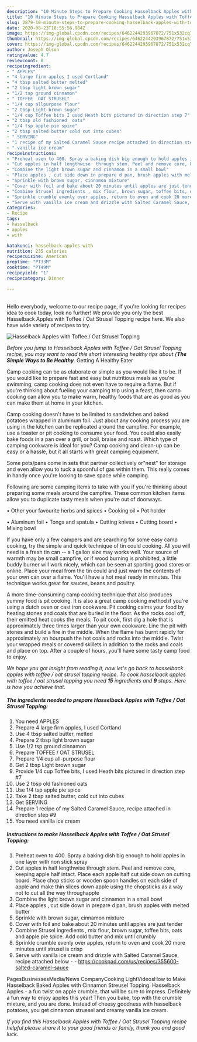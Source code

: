 ```yaml
---
description: "10 Minute Steps to Prepare Cooking Hasselback Apples with Toffee / Oat Strusel Topping"
title: "10 Minute Steps to Prepare Cooking Hasselback Apples with Toffee / Oat Strusel Topping"
slug: 2879-10-minute-steps-to-prepare-cooking-hasselback-apples-with-toffee-oat-strusel-topping
date: 2020-08-23T18:55:56.984Z
image: https://img-global.cpcdn.com/recipes/6462244293967872/751x532cq70/hasselback-apples-with-toffee-oat-strusel-topping-recipe-main-photo.jpg
thumbnail: https://img-global.cpcdn.com/recipes/6462244293967872/751x532cq70/hasselback-apples-with-toffee-oat-strusel-topping-recipe-main-photo.jpg
cover: https://img-global.cpcdn.com/recipes/6462244293967872/751x532cq70/hasselback-apples-with-toffee-oat-strusel-topping-recipe-main-photo.jpg
author: Joseph Olson
ratingvalue: 4.7
reviewcount: 8
recipeingredient:
- " APPLES"
- "4 large firm apples I used Cortland"
- "4 tbsp salted butter melted"
- "2 tbsp light brown sugar"
- "1/2 tsp ground cinnamon"
- " TOFFEE  OAT STRUSEL"
- "1/4 cup allpurpose flour"
- "2 tbsp Light brown sugar"
- "1/4 cup Toffee bits I used Heath bits pictured in direction step 7"
- "2 tbsp old fashioned  oats"
- "1/4 tsp apple pie spice"
- "2 tbsp salted butter cold cut into cubes"
- " SERVING"
- "1 recipe of my Salted Caramel Sauce recipe attached in direction step 9"
- " vanilla ice cream"
recipeinstructions:
- "Preheat oven to 400. Spray a baking dish big enough to hold apples in one layer with non stick spray"
- "Cut apples in half lengthwise  through stem. Peel and remove core, keeping apple half intact. Place each apple half cut side down on cutting board. Place chop sticks or wooden spoon handles on each side of apple and make thin slices down apple using the chopsticks as a way not to cut all the way throughapple"
- "Combine the light brown sugar and cinnamon in a small bowl"
- "Place apples , cut side down in prepare d pan, brush apples with melted butter"
- "Sprinkle with brown sugar, cinnamon mixture"
- "Cover with foil and bake about 20 minutes until apples are just tender"
- "Combine Strusel ingredients , mix flour, brown sugar, toffee bits, oats and apple pie spice. Add cold butter and mix until crumbly"
- "Sprinkle crumble evenly over apples, return to oven and cook 20 more minutes until strusel is crisp"
- "Serve with vanilla ice cream and drizzle with Salted Caramel Sauce, recipe attached below  https://cookpad.com/us/recipes/355600-salted-caramel-sauce"
categories:
- Recipe
tags:
- hasselback
- apples
- with

katakunci: hasselback apples with 
nutrition: 235 calories
recipecuisine: American
preptime: "PT33M"
cooktime: "PT49M"
recipeyield: "1"
recipecategory: Dinner

---
```

<br>
Hello everybody, welcome to our recipe page, If you're looking for recipes idea to cook today, look no further! We provide you only the best Hasselback Apples with Toffee / Oat Strusel Topping recipe here. We also have wide variety of recipes to try.
<br>


![Hasselback Apples with Toffee / Oat Strusel Topping](https://img-global.cpcdn.com/recipes/6462244293967872/751x532cq70/hasselback-apples-with-toffee-oat-strusel-topping-recipe-main-photo.jpg)

<i>Before you jump to Hasselback Apples with Toffee / Oat Strusel Topping recipe, you may want to read this short interesting healthy tips about {<strong>The Simple Ways to Be Healthy</strong>.</i>
Getting A Healthy Eater

    
Camp cooking can be as elaborate or simple as you would like it to be. If you would like to prepare fast and easy but nutritious meals as you're swimming, camp cooking does not even have to require a flame. But if you're thinking about fueling your camping trip using a feast, then camp cooking can allow you to make warm, healthy foods that are as good as you can make them at home in your kitchen.

Camp cooking doesn't have to be limited to sandwiches and baked potatoes wrapped in aluminum foil.  Just about any cooking process you are using in the kitchen can be replicated around the campfire. For example, use a toaster or pit cooking to consume your food. You could also easily bake foods in a pan over a grill, or boil, braise and roast. Which type of camping cookware is ideal for you? Camp cooking and clean-up can be easy or a hassle, but it all starts with great camping equipment.

Some pots/pans come in sets that partner collectively or"nest" for storage and even allow you to tuck a spoonful of gas within them. This really comes in handy once you're looking to save space while camping.

Following are some camping items to take with you if you're thinking about preparing some meals around the campfire. These common kitchen items allow you to duplicate tasty meals when you're out of doorways.


• Other your favourite herbs and spices
• Cooking oil
• Pot holder

• Aluminum foil
• Tongs and spatula
• Cutting knives
• Cutting board
• Mixing bowl


If you have only a few campers and are searching for some easy camp cooking, try the simple and quick technique of tin could cooking. All you will need is a fresh tin can -- a 1 gallon size may works well. Your source of warmth may be small campfire, or if wood burning is prohibited, a little buddy burner will work nicely, which can be seen at sporting good stores or online. Place your meal from the tin could and just warm the contents of your own can over a flame. You'll have a hot meal ready in minutes.  This technique works great for sauces, beans and poultry.

A more time-consuming camp cooking technique that also produces yummy food is pit cooking.  It is also a great camp cooking method if you're using a dutch oven or cast iron cookware. Pit cooking calms your food by heating stones and coals that are buried in the floor. As the rocks cool off, their emitted heat cooks the meals. To pit cook, first dig a hole that is approximately three times larger than your own cookware. Line the pit with stones and build a fire in the middle. When the flame has burnt rapidly for approximately an hourpush the hot coals and rocks into the middle. Twist your wrapped meals or covered skillets in addition to the rocks and coals and place on top. After a couple of hours, you'll have some tasty camp food to enjoy.


<i>We hope you got insight from reading it, now let's go back to hasselback apples with toffee / oat strusel topping recipe. To cook hasselback apples with toffee / oat strusel topping you need <strong>15</strong> ingredients and <strong>9</strong> steps. Here is how you achieve that.
</i>

##### The ingredients needed to prepare Hasselback Apples with Toffee / Oat Strusel Topping:

1. You need  APPLES
1. Prepare 4 large firm apples, I used Cortland
1. Use 4 tbsp salted butter, melted
1. Prepare 2 tbsp light brown sugar
1. Use 1/2 tsp ground cinnamon
1. Prepare  TOFFEE / OAT STRUSEL
1. Prepare 1/4 cup all-purpose flour
1. Get 2 tbsp Light brown sugar
1. Provide 1/4 cup Toffee bits, I used Heath bits pictured in direction step #7
1. Use 2 tbsp old fashioned  oats
1. Use 1/4 tsp apple pie spice
1. Take 2 tbsp salted butter, cold cut into cubes
1. Get  SERVING
1. Prepare 1 recipe of my Salted Caramel Sauce, recipe attached in direction step #9
1. You need  vanilla ice cream


##### Instructions to make Hasselback Apples with Toffee / Oat Strusel Topping:

1. Preheat oven to 400. Spray a baking dish big enough to hold apples in one layer with non stick spray
1. Cut apples in half lengthwise  through stem. Peel and remove core, keeping apple half intact. Place each apple half cut side down on cutting board. Place chop sticks or wooden spoon handles on each side of apple and make thin slices down apple using the chopsticks as a way not to cut all the way throughapple
1. Combine the light brown sugar and cinnamon in a small bowl
1. Place apples , cut side down in prepare d pan, brush apples with melted butter
1. Sprinkle with brown sugar, cinnamon mixture
1. Cover with foil and bake about 20 minutes until apples are just tender
1. Combine Strusel ingredients , mix flour, brown sugar, toffee bits, oats and apple pie spice. Add cold butter and mix until crumbly
1. Sprinkle crumble evenly over apples, return to oven and cook 20 more minutes until strusel is crisp
1. Serve with vanilla ice cream and drizzle with Salted Caramel Sauce, recipe attached below -  - https://cookpad.com/us/recipes/355600-salted-caramel-sauce


PagesBusinessesMedia/News CompanyCooking LightVideosHow to Make Hasselback Baked Apples with Cinnamon Streusel Topping. Hasselback Apples - a fun twist on apple crumble, that will be sure to impress. Definitely a fun way to enjoy apples this year! Then you bake, top with the crumble mixture, and you are done. Instead of cheesy goodness with hasselback potatoes, you get cinnamon struesel and creamy vanilla ice cream. 

<i>If you find this Hasselback Apples with Toffee / Oat Strusel Topping recipe helpful please share it to your good friends or family, thank you and good luck.</i>
